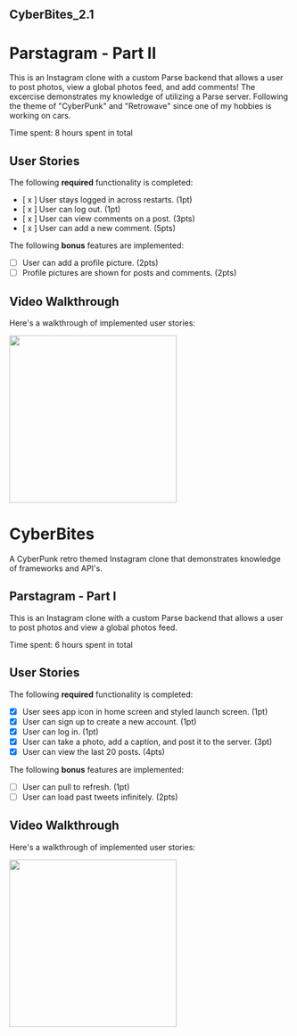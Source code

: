 ## CyberBites_2.1

# Parstagram - Part II

This is an Instagram clone with a custom Parse backend that allows a user to post photos, view a global photos feed, and add comments!
The excercise demonstrates my knowledge of utilizing a Parse server. Following the theme of "CyberPunk" and "Retrowave" since one of 
my hobbies is working on cars.

Time spent: 8 hours spent in total

## User Stories

The following **required** functionality is completed:

- [ x ] User stays logged in across restarts. (1pt)
- [ x ] User can log out. (1pt)
- [ x ] User can view comments on a post. (3pts)
- [ x ] User can add a new comment. (5pts)

The following **bonus** features are implemented:

- [ ] User can add a profile picture. (2pts)
- [ ] Profile pictures are shown for posts and comments. (2pts)

## Video Walkthrough

Here's a walkthrough of implemented user stories:

<img src ="http://g.recordit.co/q50YPUprpV.gif" width=300><br>

# CyberBites
A CyberPunk retro themed Instagram clone that demonstrates knowledge of frameworks and API's.

## Parstagram - Part I

This is an Instagram clone with a custom Parse backend that allows a user to post photos and view a global photos feed.

Time spent: 6 hours spent in total

## User Stories

The following **required** functionality is completed:

- [x] User sees app icon in home screen and styled launch screen. (1pt)
- [x] User can sign up to create a new account. (1pt)
- [x] User can log in. (1pt)
- [x] User can take a photo, add a caption, and post it to the server. (3pt)
- [x] User can view the last 20 posts. (4pts)

The following **bonus** features are implemented:

- [ ] User can pull to refresh. (1pt)
- [ ] User can load past tweets infinitely. (2pts)

## Video Walkthrough

Here's a walkthrough of implemented user stories:

<img src ="https://i.imgur.com/4ZaGx8w.gif" width=300><br>
